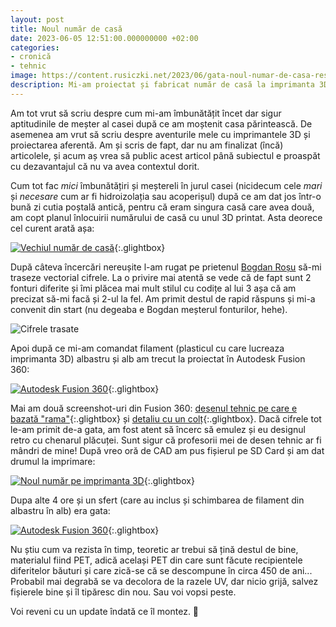```yaml
---
layout: post
title: Noul număr de casă
date: 2023-06-05 12:51:00.000000000 +02:00
categories:
- cronică
- tehnic
image: https://content.rusiczki.net/2023/06/gata-noul-numar-de-casa-resized.jpg
description: Mi-am proiectat și fabricat număr de casă la imprimanta 3D.
---
```

Am tot vrut să scriu despre cum mi-am îmbunătățit încet dar sigur aptitudinile de meșter al casei după ce am moștenit casa părintească. De asemenea am vrut să scriu despre aventurile mele cu imprimantele 3D și proiectarea aferentă. Am și scris de fapt, dar nu am finalizat (încă) articolele, și acum aș vrea să public acest articol până subiectul e proaspăt cu dezavantajul că nu va avea contextul dorit.

Cum tot fac _mici_ îmbunătățiri și meștereli în jurul casei (nicidecum cele _mari_ și _necesare_ cum ar fi hidroizolația sau acoperișul) după ce am dat jos într-o bună zi cutia poștală antică, pentru că eram singura casă care avea două, am copt planul înlocuirii numărului de casă cu unul 3D printat. Asta deorece cel curent arată așa:

[![Vechiul număr de casă](https://content.rusiczki.net/2023/06/vechiul-numar-de-casa.jpg)](https://content.rusiczki.net/2023/06/vechiul-numar-de-casa-resized.jpg){:.glightbox}

După câteva încercări nereușite l-am rugat pe prietenul [Bogdan Roșu](https://bogdanrosu.com/) să-mi traseze vectorial cifrele. La o privire mai atentă se vede că de fapt sunt 2 fonturi diferite și îmi plăcea mai mult stilul cu codițe al lui 3 așa că am precizat să-mi facă și 2-ul la fel. Am primit destul de rapid răspuns și mi-a convenit din start (nu degeaba e Bogdan meșterul fonturilor, hehe).

![Cifrele trasate](https://content.rusiczki.net/2023/06/cifrele-trasate.jpg)

Apoi după ce mi-am comandat filament (plasticul cu care lucreaza imprimanta 3D) albastru și alb am trecut la proiectat în Autodesk Fusion 360:

[![Autodesk Fusion 360](https://content.rusiczki.net/2023/06/autodesk-fusion-360-1.png)](https://content.rusiczki.net/2023/06/autodesk-fusion-360-1-resized.png){:.glightbox}

Mai am două screenshot-uri din Fusion 360: [desenul tehnic pe care e bazată "rama"](https://content.rusiczki.net/2023/06/autodesk-fusion-360-2.png){:.glightbox} și [detaliu cu un colț](https://content.rusiczki.net/2023/06/autodesk-fusion-360-3.png){:.glightbox}. Dacă cifrele tot le-am primit de-a gata, am fost atent să încerc să emulez și eu designul retro cu chenarul plăcuței. Sunt sigur că profesorii mei de desen tehnic ar fi mândri de mine! După vreo oră de CAD am pus fișierul pe SD Card și am dat drumul la imprimare:

[![Noul număr pe imprimanta 3D](https://content.rusiczki.net/2023/06/noul-numar-pe-imprimanta-3d.jpg)](https://content.rusiczki.net/2023/06/noul-numar-pe-imprimanta-3d-resized.jpg){:.glightbox}

Dupa alte 4 ore și un sfert (care au inclus și schimbarea de filament din albastru în alb) era gata:

[![Autodesk Fusion 360](https://content.rusiczki.net/2023/06/gata-noul-numar-de-casa.jpg)](https://content.rusiczki.net/2023/06/gata-noul-numar-de-casa-resized.jpg){:.glightbox}

Nu știu cum va rezista în timp, teoretic ar trebui să țină destul de bine, materialul fiind PET, adică același PET din care sunt făcute recipientele diferitelor băuturi și care zică-se că se descompune în circa 450 de ani... Probabil mai degrabă se va decolora de la razele UV, dar nicio grijă, salvez fișierele bine și îl tipăresc din nou. Sau voi vopsi peste.

Voi reveni cu un update îndată ce îl montez. 🙂
